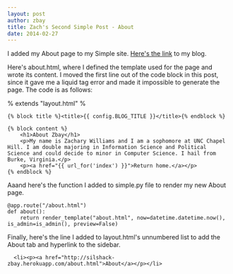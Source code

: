 ```yaml
---
layout: post
author: zbay
title: Zach's Second Simple Post - About
date: 2014-02-27
---
```


I added my About page to my Simple site. [Here's the link](http://silshack-zbay.herokuapp.com/) to my blog.

Here's about.html, where I defined the template used for the page and wrote its content. I moved the first line out of the code block in this post,
since it gave me a liquid tag error and made it impossible to generate the page. The code is as follows:

% extends "layout.html" %
```
{% block title %}<title>{{ config.BLOG_TITLE }}</title>{% endblock %}

{% block content %}
	<h1>About Zbay</h1>
	<p>My name is Zachary Williams and I am a sophomore at UNC Chapel Hill. I am double majoring in Information Science and Political Science and could decide to minor in Computer Science. I hail from Burke, Virginia.</p>
	<p><a href="{{ url_for('index') }}">Return home.</a></p>
{% endblock %}
```

Aaand here's the function I added to simple.py file to render my new About page.

```
@app.route("/about.html")
def about():
    return render_template("about.html", now=datetime.datetime.now(), is_admin=is_admin(), preview=False)
```

Finally, here's the line I added to layout.html's unnumbered list to add the About tab and hyperlink to the sidebar.

```
  <li><p><a href="http://silshack-zbay.herokuapp.com/about.html">About</a></p></li>
```